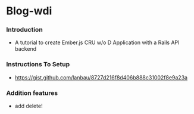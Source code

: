 # Blog-wdi
### Introduction
- A tutorial to create Ember.js CRU w/o D Application with a Rails API backend

### Instructions To Setup
- https://gist.github.com/lanbau/8727d216f8d406b888c31002f8e9a23a

### Addition features
- add delete!
